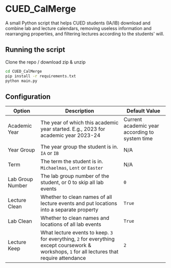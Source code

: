 # CUED_CalMerge

A small Python script that helps CUED students (IA/IB) download and combine lab and lecture calendars, removing useless information and rearranging properties, and filtering lectures according to the students' will.

## Running the script

Clone the repo / download zip & unzip

```bash
cd CUED_CalMerge
pip install -r requirements.txt
python main.py
```

## Configuration

| Option           | Description                                                                                                                                     | Default Value                                  |
| ---------------- | ----------------------------------------------------------------------------------------------------------------------------------------------- | ---------------------------------------------- |
| Academic Year    | The year of which this academic year started. E.g., 2023 for academic year 2023-24                                                              | Current academic year according to system time |
| Year Group       | The year group the student is in. `IA` or `IB`                                                                                                  | N/A                                            |
| Term             | The term the student is in. `Michaelmas`, `Lent` or `Easter`                                                                                    | N/A                                            |
| Lab Group Number | The lab group number of the student, or 0 to skip all lab events                                                                                | `0`                                            |
| Lecture Clean    | Whether to clean names of all lecture events and put locations into a separate property                                                         | `True`                                         |
| Lab Clean        | Whether to clean names and locations of all lab events                                                                                          | `True`                                         |
| Lecture Keep     | What lecture events to keep. `3` for everything, `2` for everything except coursework & workshops, `1` for all lectures that require attendance | `2`                                            |
